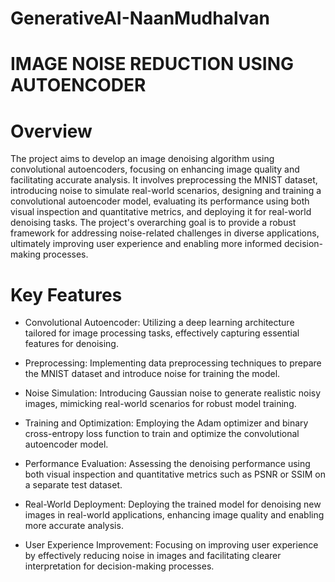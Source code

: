 # GenerativeAI-NaanMudhalvan

# IMAGE NOISE REDUCTION USING AUTOENCODER

# Overview

The project aims to develop an image denoising algorithm using convolutional autoencoders, focusing on enhancing image quality and facilitating accurate analysis. It involves preprocessing the MNIST dataset, introducing noise to simulate real-world scenarios, designing and training a convolutional autoencoder model, evaluating its performance using both visual inspection and quantitative metrics, and deploying it for real-world denoising tasks. The project's overarching goal is to provide a robust framework for addressing noise-related challenges in diverse applications, ultimately improving user experience and enabling more informed decision-making processes.

# Key Features

* Convolutional Autoencoder: Utilizing a deep learning architecture tailored for image processing tasks, effectively capturing essential features for denoising.

* Preprocessing: Implementing data preprocessing techniques to prepare the MNIST dataset and introduce noise for training the model.

* Noise Simulation: Introducing Gaussian noise to generate realistic noisy images, mimicking real-world scenarios for robust model training.

* Training and Optimization: Employing the Adam optimizer and binary cross-entropy loss function to train and optimize the convolutional autoencoder model.

* Performance Evaluation: Assessing the denoising performance using both visual inspection and quantitative metrics such as PSNR or SSIM on a separate test dataset.

* Real-World Deployment: Deploying the trained model for denoising new images in real-world applications, enhancing image quality and enabling more accurate analysis.

* User Experience Improvement: Focusing on improving user experience by effectively reducing noise in images and facilitating clearer interpretation for decision-making processes.
